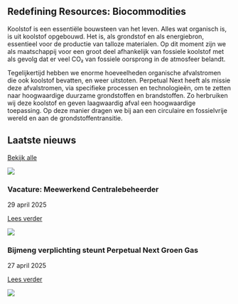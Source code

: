 ## Redefining Resources: Biocommodities

Koolstof is een essentiële bouwsteen van het leven. Alles wat organisch is, is uit koolstof opgebouwd. Het is, als grondstof en als energiebron, essentieel voor de productie van talloze materialen. Op dit moment zijn we als maatschappij voor een groot deel afhankelijk van fossiele koolstof met als gevolg dat er veel CO₂ van fossiele oorsprong in de atmosfeer belandt.

Tegelijkertijd hebben we enorme hoeveelheden organische afvalstromen die ook koolstof bevatten, en weer uitstoten. Perpetual Next heeft als missie deze afvalstromen, via specifieke processen en technologieën, om te zetten naar hoogwaardige duurzame grondstoffen en brandstoffen. Zo herbruiken wij deze koolstof en geven laagwaardig afval een hoogwaardige toepassing. Op deze manier dragen we bij aan een circulaire en fossielvrije wereld en aan de grondstoffentransitie.

## Laatste nieuws

[Bekijk alle](https://perpetualnext.com/actueel/)

![](https://perpetualnext.com/wp-content/uploads/2025/02/Picture-home-page-pn_-1536x865.png)

### Vacature: Meewerkend Centralebeheerder

29 april 2025

[Lees verder](https://perpetualnext.com/actueel/vacature-meewerkend-centralebeheerder/)

![](https://perpetualnext.com/wp-content/uploads/2025/01/Perpetual-Next-productielocaties-Moerdijk-copyright-Port-of-Moerdijk-1536x1024.jpg)

### Bijmeng verplichting steunt Perpetual Next Groen Gas

27 april 2025

[Lees verder](https://perpetualnext.com/actueel/bijmeng-verplichting-steunt-perpetual-next-groen-gas/)

![](https://perpetualnext.com/wp-content/uploads/2023/02/Rise-of-a-circular-industry-1024x572.jpg)